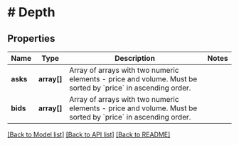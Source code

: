 # # Depth

## Properties

Name | Type | Description | Notes
------------ | ------------- | ------------- | -------------
**asks** | **array[]** | Array of arrays with two numeric elements - price and volume. Must be sorted by &#x60;price&#x60; in ascending order. |
**bids** | **array[]** | Array of arrays with two numeric elements - price and volume. Must be sorted by &#x60;price&#x60; in ascending order. |

[[Back to Model list]](../../README.md#models) [[Back to API list]](../../README.md#endpoints) [[Back to README]](../../README.md)
